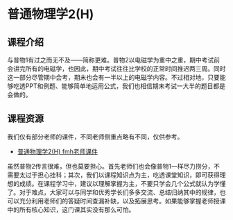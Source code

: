 # 普通物理学2(H)
## 课程介绍
与普物1有过之而无不及——简称更难。普物2以电磁学为重中之重，期中考试前会讲完所有的电磁学，也因此，期中考试往往比学校的正常时间推迟两三周。同时这一部分尽管期中会考，期末也会有一半以上的电磁学内容。不过相对地，只要能够吃透PPT和例题、能够简单地运用公式，我们也相信期末考试一大半的题目都是会做的。

## 课程资源
我们仅有部分老师的课件，不同老师侧重点略有不同，仅供参考。

- [普通物理学2(H) fmh老师课件](https://github.com/ZJU-Mix/ourMIX.github.io/releases/download/general_phy/2.fmh.zip)

虽然普物2传言很难，但也莫要担心。首先老师们也会像普物1一样尽力捞分，不需要太过于担心挂科；其次，我们以课程知识点为主，吃透课堂知识，即可获得理想的成绩。在课程学习中，建议以理解掌握为主，不要只学会几个公式就认为学懂了。对于难点，大家可以与同学和优秀学长们多多交流、总结归纳其中的规律，也可以充分利用老师们的答疑时间查漏补缺，以及拓展思考。如果能够掌握老师授课中的所有核心知识，这门课其实没有那么可怕。
